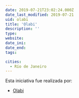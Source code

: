 ```yaml
---
date: 2019-07-21T23:02:24.000Z
date_last_modified: 2019-07-21
uid: olabi
title: 'Olabi'
description: ''
type: 
website: 
date_ini: 
date_end: 
tags:

cities: 
  - Río de Janeiro
---
```


Esta iniciativa fue realizada por:

- [Olabi](/organizaciones/olabi)
